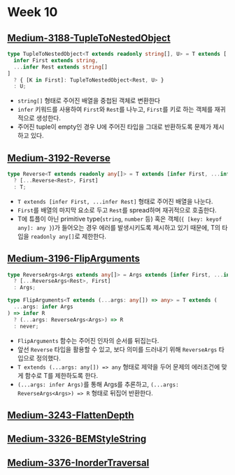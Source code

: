 # Week 10

## [Medium-3188-TupleToNestedObject](./medium-3188-tuple-to-nested-object.ts)

```ts
type TupleToNestedObject<T extends readonly string[], U> = T extends [
  infer First extends string,
  ...infer Rest extends string[]
]
  ? { [K in First]: TupleToNestedObject<Rest, U> }
  : U;
```

- `string[]` 형태로 주어진 배열을 중첩된 객체로 변환한다
- `infer` 키워드를 사용하여 `First`와 `Rest`를 나누고, `First`를 키로 하는 객체를 재귀적으로 생성한다.
- 주어진 tuple이 empty인 경우 U에 주어진 타입을 그대로 반환하도록 문제가 제시하고 있다.

## [Medium-3192-Reverse](./medium/3192-reverse.ts)

```ts
type Reverse<T extends readonly any[]> = T extends [infer First, ...infer Rest]
  ? [...Reverse<Rest>, First]
  : T;
```

- `T extends [infer First, ...infer Rest]` 형태로 주어진 배열을 나눈다.
- `First`를 배열의 마지막 요소로 두고 `Rest`를 spread하며 재귀적으로 호출한다.
- T에 튜플이 아닌 primitive type(`string`, `number` 등) 혹은 객체(`{ [key: keyof any]: any }`)가 들어오는 경우 에러를 발생시키도록 제시하고 있기 때문에, T의 타입을 `readonly any[]`로 제한한다.

## [Medium-3196-FlipArguments](./medium/3196-flip-arguments.ts)

```ts
type ReverseArgs<Args extends any[]> = Args extends [infer First, ...infer Rest]
  ? [...ReverseArgs<Rest>, First]
  : Args;

type FlipArguments<T extends (...args: any[]) => any> = T extends (
  ...args: infer Args
) => infer R
  ? (...args: ReverseArgs<Args>) => R
  : never;
```

- `FlipArguments` 함수는 주어진 인자의 순서를 뒤집는다.
- 앞선 `Reverse` 타입을 활용할 수 있고, 보다 의미를 드러내기 위해 `ReverseArgs` 타입으로 정의했다.
- `T extends (...args: any[]) => any` 형태로 제약을 두어 문제의 에러조건에 맞게 함수로 T를 제한하도록 한다.
- `(...args: infer Args)`를 통해 Args를 추론하고, `(...args: ReverseArgs<Args>) => R` 형태로 뒤집어 반환한다.

## [Medium-3243-FlattenDepth](./medium/3243-flatten-depth.ts)

## [Medium-3326-BEMStyleString](./medium/3326-bem-style-string.ts)

## [Medium-3376-InorderTraversal](./medium/3376-inorder-traversal.ts)
